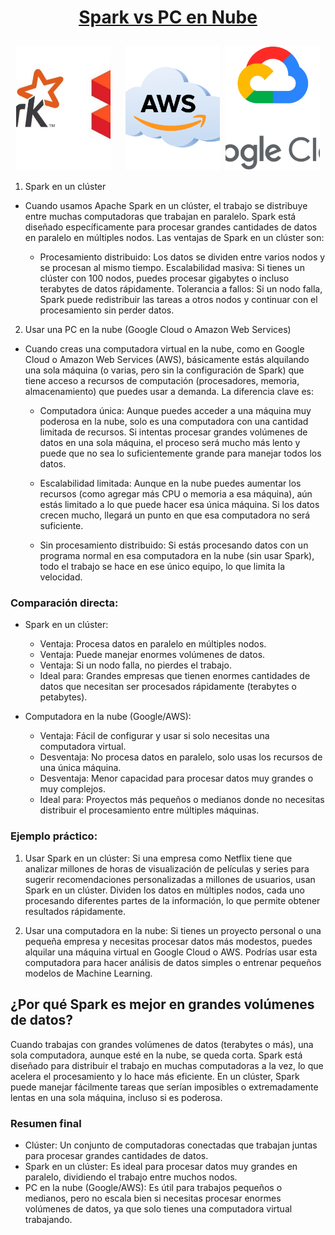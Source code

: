 # <p align='center'><ins>Spark vs PC en Nube</ins></p>

<p align="center">
  <img src="imagenes/05.jpeg" style="width: 30%; height: 200px; object-fit: cover;"/>
  &nbsp;&nbsp;&nbsp;&nbsp;
  <img src="imagenes/06.webp" style="width: 30%; height: 200px; object-fit: cover; margin-right: 5px;" />
  <img src="imagenes/07.webp" style="width: 30%; height: 200px; object-fit: cover;" />
</p>

1. Spark en un clúster <br>
- Cuando usamos Apache Spark en un clúster, el trabajo se distribuye entre muchas computadoras que trabajan en paralelo. Spark está diseñado específicamente para procesar grandes cantidades de datos en paralelo en múltiples nodos. Las ventajas de Spark en un clúster son:

   - Procesamiento distribuido: Los datos se dividen entre varios nodos y se procesan al mismo tiempo.
Escalabilidad masiva: Si tienes un clúster con 100 nodos, puedes procesar gigabytes o incluso terabytes de datos rápidamente.
Tolerancia a fallos: Si un nodo falla, Spark puede redistribuir las tareas a otros nodos y continuar con el procesamiento sin perder datos.

2. Usar una PC en la nube (Google Cloud o Amazon Web Services)<br>
- Cuando creas una computadora virtual en la nube, como en Google Cloud o Amazon Web Services (AWS), básicamente estás alquilando una sola máquina (o varias, pero sin la configuración de Spark) que tiene acceso a recursos de computación (procesadores, memoria, almacenamiento) que puedes usar a demanda. La diferencia clave es:

  - Computadora única: Aunque puedes acceder a una máquina muy poderosa en la nube, solo es una computadora con una cantidad limitada de recursos. Si intentas procesar grandes volúmenes de datos en una sola máquina, el proceso será mucho más lento y puede que no sea lo suficientemente grande para manejar todos los datos.

  - Escalabilidad limitada: Aunque en la nube puedes aumentar los recursos (como agregar más CPU o memoria a esa máquina), aún estás limitado a lo que puede hacer esa única máquina. Si los datos crecen mucho, llegará un punto en que esa computadora no será suficiente.

  - Sin procesamiento distribuido: Si estás procesando datos con un programa normal en esa computadora en la nube (sin usar Spark), todo el trabajo se hace en ese único equipo, lo que limita la velocidad.

### Comparación directa:  

- Spark en un clúster:

   - Ventaja: Procesa datos en paralelo en múltiples nodos.
   - Ventaja: Puede manejar enormes volúmenes de datos.
   - Ventaja: Si un nodo falla, no pierdes el trabajo.
   - Ideal para: Grandes empresas que tienen enormes cantidades de datos que necesitan ser procesados rápidamente (terabytes o petabytes).
     
- Computadora en la nube (Google/AWS):

  - Ventaja: Fácil de configurar y usar si solo necesitas una computadora virtual.
  - Desventaja: No procesa datos en paralelo, solo usas los recursos de una única máquina.
  - Desventaja: Menor capacidad para procesar datos muy grandes o muy complejos.
  - Ideal para: Proyectos más pequeños o medianos donde no necesitas distribuir el procesamiento entre múltiples máquinas.
### Ejemplo práctico:
1. Usar Spark en un clúster: Si una empresa como Netflix tiene que analizar millones de horas de visualización de películas y series para sugerir recomendaciones personalizadas a millones de usuarios, usan Spark en un clúster. Dividen los datos en múltiples nodos, cada uno procesando diferentes partes de la información, lo que permite obtener resultados rápidamente.

2. Usar una computadora en la nube: Si tienes un proyecto personal o una pequeña empresa y necesitas procesar datos más modestos, puedes alquilar una máquina virtual en Google Cloud o AWS. Podrías usar esta computadora para hacer análisis de datos simples o entrenar pequeños modelos de Machine Learning.

## ¿Por qué Spark es mejor en grandes volúmenes de datos?
Cuando trabajas con grandes volúmenes de datos (terabytes o más), una sola computadora, aunque esté en la nube, se queda corta. Spark está diseñado para distribuir el trabajo en muchas computadoras a la vez, lo que acelera el procesamiento y lo hace más eficiente. En un clúster, Spark puede manejar fácilmente tareas que serían imposibles o extremadamente lentas en una sola máquina, incluso si es poderosa.

### Resumen final
- Clúster: Un conjunto de computadoras conectadas que trabajan juntas para procesar grandes cantidades de datos.
- Spark en un clúster: Es ideal para procesar datos muy grandes en paralelo, dividiendo el trabajo entre muchos nodos.
- PC en la nube (Google/AWS): Es útil para trabajos pequeños o medianos, pero no escala bien si necesitas procesar enormes volúmenes de datos, ya que solo tienes una computadora virtual trabajando.
